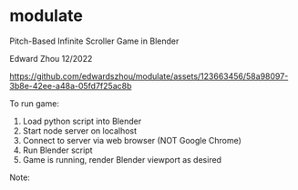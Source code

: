 # modulate

Pitch-Based Infinite Scroller Game in Blender

Edward Zhou 12/2022


https://github.com/edwardszhou/modulate/assets/123663456/58a98097-3b8e-42ee-a48a-05fd7f25ac8b


To run game:

1. Load python script into Blender
2. Start node server on localhost
3. Connect to server via web browser (NOT Google Chrome)
4. Run Blender script
5. Game is running, render Blender viewport as desired

Note: 
